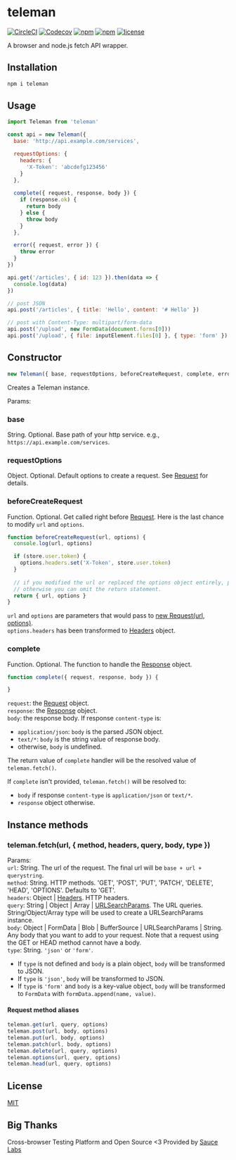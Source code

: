 # teleman

[![CircleCI](https://img.shields.io/circleci/project/github/wallstreetcn/teleman.svg)](https://circleci.com/gh/wallstreetcn/teleman)
[![Codecov](https://img.shields.io/codecov/c/github/wallstreetcn/teleman.svg)](https://codecov.io/gh/wallstreetcn/teleman)
[![npm](https://img.shields.io/npm/dm/teleman.svg)](https://www.npmjs.com/package/teleman)
[![npm](https://img.shields.io/npm/v/teleman.svg)](https://www.npmjs.com/package/teleman)
[![license](https://img.shields.io/github/license/wallstreetcn/teleman.svg)](https://github.com/wallstreetcn/teleman)

A browser and node.js fetch API wrapper.

## Installation

```sh
npm i teleman
```

## Usage

```js
import Teleman from 'teleman'

const api = new Teleman({
  base: 'http://api.example.com/services',

  requestOptions: {
    headers: {
      'X-Token': 'abcdefg123456'
    }
  },
  
  complete({ request, response, body }) {
    if (response.ok) {
      return body
    } else {
      throw body
    }
  },

  error({ request, error }) {
    throw error
  }
})

api.get('/articles', { id: 123 }).then(data => {
  console.log(data)
})

// post JSON
api.post('/articles', { title: 'Hello', content: '# Hello' })

// post with Content-Type: multipart/form-data
api.post('/upload', new FormData(document.forms[0]))
api.post('/upload', { file: inputElement.files[0] }, { type: 'form' })
```

## Constructor
```js
new Teleman({ base, requestOptions, beforeCreateRequest, complete, error })
```

Creates a Teleman instance.

Params:

### base
String. Optional. Base path of your http service. e.g., `https://api.example.com/services`.

### requestOptions
Object. Optional. Default options to create a request. See [Request](https://developer.mozilla.org/en-US/docs/Web/API/Request/Request) for details.

### beforeCreateRequest
Function. Optional. Get called right before [Request](https://developer.mozilla.org/en-US/docs/Web/API/Request/Request). Here is the last chance to modify `url` and `options`.

```js
function beforeCreateRequest(url, options) {
  console.log(url, options)

  if (store.user.token) {
    options.headers.set('X-Token', store.user.token)
  }
  
  // if you modified the url or replaced the options object entirely, please return it back.
  // otherwise you can omit the return statement.
  return { url, options }
}
```
`url` and `options` are parameters that would pass to [new Request(url, options)](https://developer.mozilla.org/en-US/docs/Web/API/Request/Request).  
`options.headers` has been transformed to [Headers](https://developer.mozilla.org/en-US/docs/Web/API/Headers) object.  

### complete
Function. Optional. The function to handle the [Response](https://developer.mozilla.org/en-US/docs/Web/API/Response) object.  

```js
function complete({ request, response, body }) {

}
```

`request`: the [Request](https://developer.mozilla.org/en-US/docs/Web/API/Request) object.  
`response`: the [Response](https://developer.mozilla.org/en-US/docs/Web/API/Response) object.  
`body`: the response body. If response `content-type` is:
* `application/json`: `body` is the parsed JSON object.
* `text/*`: `body` is the string value of response body.
* otherwise, `body` is undefined.

The return value of `complete` handler will be the resolved value of `teleman.fetch()`.

If `complete` isn't provided, `teleman.fetch()` will be resolved to:
* `body` if response `content-type` is `application/json` or `text/*`.
* `response` object otherwise.


## Instance methods

### teleman.fetch(url, { method, headers, query, body, type })

Params:  
`url`: String. The url of the request. The final url will be `base + url + querystring`.  
`method`: String. HTTP methods. 'GET', 'POST', 'PUT', 'PATCH', 'DELETE', 'HEAD', 'OPTIONS'. Defaults to 'GET'.  
`headers`: Object | [Headers](https://developer.mozilla.org/en-US/docs/Web/API/Headers). HTTP headers.  
`query`: String | Object | Array | [URLSearchParams](https://developer.mozilla.org/en-US/docs/Web/API/URLSearchParams).
The URL queries. String/Object/Array type will be used to create a URLSearchParams instance.  
`body`: Object | FormData | Blob | BufferSource | URLSearchParams | String. Any body that you want to add to your request.
Note that a request using the GET or HEAD method cannot have a body.  
`type`: String. `'json'` or `'form'`.
* If `type` is not defined and `body` is a plain object, `body` will be transformed to JSON.
* If `type` is `'json'`, `body` will be transformed to JSON.
* If `type` is `'form'` and `body` is a key-value object, `body` will be transformed to `FormData` with `formData.append(name, value)`.

#### Request method aliases

```js
teleman.get(url, query, options)
teleman.post(url, body, options)
teleman.put(url, body, options)
teleman.patch(url, body, options)
teleman.delete(url, query, options)
teleman.options(url, query, options)
teleman.head(url, query, options)
```

## License

[MIT](LICENSE)

## Big Thanks

Cross-browser Testing Platform and Open Source <3 Provided by [Sauce Labs][homepage]

[homepage]: https://saucelabs.com
